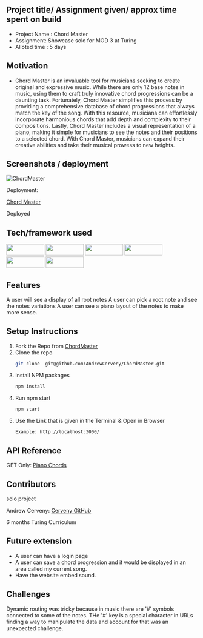 ## Project title/ Assignment given/ approx time spent on build

- Project Name : Chord Master
- Assignment: Showcase solo for MOD 3 at Turing
- Alloted time : 5 days  
## Motivation

- Chord Master is an invaluable tool for musicians seeking to create original and expressive music. While there are only 12 base notes in music, using them to craft truly innovative chord progressions can be a daunting task. Fortunately, Chord Master simplifies this process by providing a comprehensive database of chord progressions that always match the key of the song. With this resource, musicians can effortlessly incorporate harmonious chords that add depth and complexity to their compositions. Lastly, Chord Master includes a visual representation of a piano, making it simple for musicians to see the notes and their positions to a selected chord. With Chord Master, musicians can expand their creative abilities and take their musical prowess to new heights.
 
## Screenshots / deployment 

![ChordMaster](https://user-images.githubusercontent.com/104449342/222868587-a0844791-b5ec-4f12-bf38-d4095a022c43.gif)

Deployment:

[Chord Master](chord-master-rkyd0yse4-andrewcerveny.vercel.app)

Deployed 

## Tech/framework used
<div>
  <img src="https://img.shields.io/badge/-react-333333?logo=react&style=for-the-badge" width="100" height="30"/>
  <img src="https://img.shields.io/badge/-react%20router-f44250?logo=react%20router&logoColor=white&style=for-the-badge" width="100" height="30"/>
  <img src="https://img.shields.io/badge/-cypress-007780?logo=cypress&logoColor=white&style=for-the-badge" width="100" height="30"/>
  <img src="https://img.shields.io/badge/-CSS3-315780?logo=css3&style=for-the-badge" width="100" height="30"/>
  <img src="https://img.shields.io/badge/-npm-c12127?logo=npm&logoColor=white&style=for-the-badge" width="100"  height="30"/>
  <img src="https://img.shields.io/badge/JavaScript-323330?style=for-the-badge&logo=javascript&logoColor=F7DF1E" width="100" height="30" />
</div>

## Features
 A user will see a display of all root notes
 A user can pick a root note and see the notes variations
 A user can see a piano layout of the notes to make more sense. 


## Setup Instructions
1. Fork the Repo from [ChordMaster](https://github.com/AndrewCerveny/ChordMaster)
2. Clone the repo
   ```sh
   git clone  git@github.com:AndrewCerveny/ChordMaster.git
   ```
3. Install NPM packages
   ```sh
   npm install
   ```
4. Run npm start
   ```sh
   npm start
   ```
5. Use the Link that is given in the Terminal & Open in Browser
   ```sh
   Example: http://localhost:3000/
   ```

## API Reference

GET Only:  [Piano Chords](https://rapidapi.com/jsdisco/api/piano-chords)

## Contributors

solo project

Andrew Cerveny: [Cerveny GitHub](https://github.com/AndrewCerveny)

6 months Turing Curriculum 


## Future extension
- A user can have a login page
- A user can save a chord progression and it would be displayed in an area called my current song.
- Have the website embed sound.  

## Challenges 

Dynamic routing was tricky because in music there are '#' symbols connected to some of the notes. THe '#' key is a special character in URLs finding a way to manipulate the data and account for that was an unexpected challenge. 

